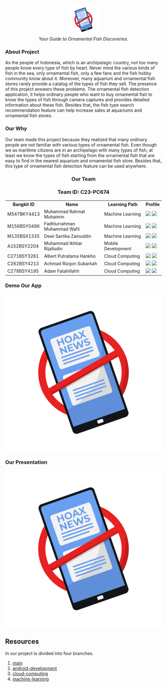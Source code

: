 

<div align="center">
  <img src="./img/Logo Verycheck.png" width="100" height="100"><br>
  <i>Your Guide to Ornamental Fish Discoveries.</i>
</div>


### About Project
As the people of Indonesia, which is an archipelagic country, not too many people know every type of fish by heart. Never mind the various kinds of fish in the sea, only ornamental fish, only a few fans and the fish hobby community know about it. Moreover, many aquarium and ornamental fish stores rarely provide a catalog of the types of fish they sell. The presence of this project answers these problems. The ornamental fish detection application, it helps ordinary people who want to buy ornamental fish to know the types of fish through camera captures and provides detailed information about these fish. Besides that, the fish type search recommendation feature can help increase sales at aquariums and ornamental fish stores.

### Our Why 
Our team made this project because they realized that many ordinary people are not familiar with various types of ornamental fish. Even though we as maritime citizens are in an archipelago with many types of fish, at least we know the types of fish starting from the ornamental fish that are easy to find in the nearest aquarium and ornamental fish store. Besides that, this type of ornamental fish detection feature can be used anywhere.


<div align="center">
  <h3>Our Team</h3>
  <h3>Team ID: C23-PC674</h3>
  <table align="center">
    <tr>
      <th>Bangkit ID</th>
      <th>Name</th>
      <th>Learning Path</th>
      <th>Profile</th>
    </tr>
    <tr>
      <td>M547BKY4413</td>
      <td>Muhammad Rahmat Muhaimin</td>
      <td>Machine Learning</td>
      <td>
        <a href="https://github.com/mrahmatmuhaimin"><img src="https://img.shields.io/badge/github-121013?style=for-the-badge&logo=github&logoColor=white"></a>
        <a href="https://www.linkedin.com/in/muhammad-rahmat-m-ba3b28136/"><img src="https://img.shields.io/badge/linkedin-%230077B5.svg?style=for-the-badge&logo=linkedin&logoColor=white"></a>
      </td>
    </tr>
    <tr>
      <td>M156BSY0496</td>
      <td>Fadhlurrahman Muhammad Wafii</td>
      <td>Machine Learning</td>
    <td>
        <a href="https://github.com/fdlrhmnwafii"><img src="https://img.shields.io/badge/github-121013?style=for-the-badge&logo=github&logoColor=white"></a>
        <a href="https://www.linkedin.com/in/fdlrhmnmw/"><img src="https://img.shields.io/badge/linkedin-%230077B5.svg?style=for-the-badge&logo=linkedin&logoColor=white"></a>
      </td>
    </tr>
    <tr>
      <td>M135BSX1335</td>
      <td>Dewi Sartika Zainuddin</td>
      <td>Machine Learning</td>
    <td>
        <a href="https://github.com/rossiannahutabarat"><img src="https://img.shields.io/badge/github-121013?style=for-the-badge&logo=github&logoColor=white"></a>
        <a href="https://www.linkedin.com/in/rossiannadewi/"><img src="https://img.shields.io/badge/linkedin-%230077B5.svg?style=for-the-badge&logo=linkedin&logoColor=white"></a>
      </td>
    </tr>
    <tr>
      <td>A152BSY2204</td>
      <td>Muhammad Ikhtiar Rijalludin</td>
      <td>Mobile Development</td>
 <td>
        <a href="https://github.com/rijal1601"><img src="https://img.shields.io/badge/github-121013?style=for-the-badge&logo=github&logoColor=white"></a>
        <a href="https://www.linkedin.com/in/muhammad-ikhtiar-rijalludin-9a2742221?"><img src="https://img.shields.io/badge/linkedin-%230077B5.svg?style=for-the-badge&logo=linkedin&logoColor=white"></a>
      </td>
    </tr>
    <tr>
      <td>C271BSY3261</td>
      <td>Albert Putratama Hankho</td>
      <td>Cloud Computing</td>
   <td>
        <a href="https://github.com/loekem"><img src="https://img.shields.io/badge/github-121013?style=for-the-badge&logo=github&logoColor=white"></a>
        <a href="https://www.linkedin.com/in/mohammad-lukman-hakim-117a68272"><img src="https://img.shields.io/badge/linkedin-%230077B5.svg?style=for-the-badge&logo=linkedin&logoColor=white"></a>
      </td>
    </tr>
    <tr>
      <td>C262BSY4213</td>
      <td>Achmad Rizqon Subarkah</td>
      <td>Cloud Computing</td>
 <td>
        <a href="https://github.com/maschollan"><img src="https://img.shields.io/badge/github-121013?style=for-the-badge&logo=github&logoColor=white"></a>
        <a href="https://www.linkedin.com/in/kholan-m/"><img src="https://img.shields.io/badge/linkedin-%230077B5.svg?style=for-the-badge&logo=linkedin&logoColor=white"></a>
      </td>
    </tr>
    <tr>
      <td>C278BSY4195</td>
      <td>Adam Fatahillahh</td>
      <td>Cloud Computing</td>
 <td>
        <a href="https://github.com/maschollan"><img src="https://img.shields.io/badge/github-121013?style=for-the-badge&logo=github&logoColor=white"></a>
        <a href="https://www.linkedin.com/in/kholan-m/"><img src="https://img.shields.io/badge/linkedin-%230077B5.svg?style=for-the-badge&logo=linkedin&logoColor=white"></a>
      </td>
    </tr>
  </table>
</div>

### Demo Our App
<p align="center">
  <a href="https://www.youtube.com/watch?v=MLo4IgjOO7Q">
    <img src="./img/Logo Verycheck.png" alt="YouTube Video" />
  </a>
</p>

### Our Presentation
<p align="center">
  <a href="https://www.youtube.com/watch?v=GOElbi0PYsk">
    <img src="./img/Logo Verycheck.png" alt="YouTube Video" />
  </a>
</p>

## Resources
In our project is divided into four branches.

1. [main](https://github.com/fdlrhmnwafii/VeriCheck/tree/main)
2. [android-development](https://github.com/fdlrhmnwafii/VeriCheck/tree/MD)
3. [cloud-computing](https://github.com/fdlrhmnwafii/VeriCheck/tree/CC)
4. [machine-learning](https://github.com/fdlrhmnwafii/VeriCheck/tree/ML)

